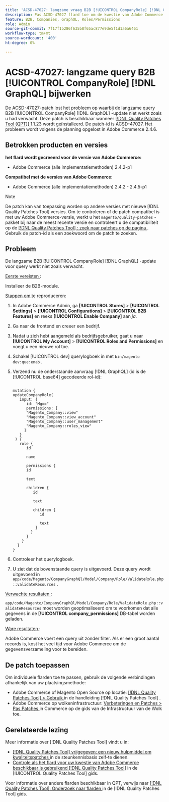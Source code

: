 ```yaml
---
title: 'ACSD-47027: langzame vraag B2B [!UICONTROL CompanyRole] [!DNL GraphQL]  update'
description: Pas ACSD-47027 flard toe om de kwestie van Adobe Commerce te bevestigen waar er een langzame vraag B2B [!UICONTROL CompanyRole] [!DNL GraphQL]  update is.
feature: B2B, Companies, GraphQL, Roles/Permissions
role: Admin
source-git-commit: 7f17f1b286f635b8f65ac877e9de5f1d1a6a6461
workflow-type: tm+mt
source-wordcount: '400'
ht-degree: 0%

---
```


# ACSD-47027: langzame query B2B [!UICONTROL CompanyRole] [!DNL GraphQL] bijwerken

De ACSD-47027-patch lost het probleem op waarbij de langzame query B2B [!UICONTROL CompanyRole] [!DNL GraphQL] -update niet werkt zoals u had verwacht. Deze patch is beschikbaar wanneer [[!DNL Quality Patches Tool (QPT)] ](https://experienceleague.adobe.com/en/docs/commerce-knowledge-base/kb/announcements/commerce-announcements/magento-quality-patches-released-new-tool-to-self-serve-quality-patches) 1.1.23 wordt geïnstalleerd. De patch-id is ACSD-47027. Het probleem wordt volgens de planning opgelost in Adobe Commerce 2.4.6.

## Betrokken producten en versies

**het flard wordt gecreeerd voor de versie van Adobe Commerce:**
* Adobe Commerce (alle implementatiemethoden) 2.4.2-p1

**Compatibel met de versies van Adobe Commerce:**
* Adobe Commerce (alle implementatiemethoden) 2.4.2 - 2.4.5-p1

>[!NOTE]
>
>De patch kan van toepassing worden op andere versies met nieuwe [!DNL Quality Patches Tool] versies. Om te controleren of de patch compatibel is met uw Adobe Commerce-versie, werkt u het `magento/quality-patches` -pakket bij naar de meest recente versie en controleert u de compatibiliteit op de [[!DNL Quality Patches Tool] : zoek naar patches op de pagina ](https://experienceleague.adobe.com/tools/commerce-quality-patches/index.html) . Gebruik de patch-id als een zoekwoord om de patch te zoeken.

## Probleem

De langzame B2B [!UICONTROL CompanyRole] [!DNL GraphQL] -update voor query werkt niet zoals verwacht.

<u> Eerste vereisten </u>:

Installeer de B2B-module.

<u> Stappen om </u> te reproduceren:

1. In Adobe Commerce Admin, ga **[!UICONTROL Stores]** > **[!UICONTROL Settings]** > **[!UICONTROL Configurations]** > **[!UICONTROL B2B Features]** en reeks **[!UICONTROL Enable Company]** aan _ja_.
1. Ga naar de frontend en creeer een bedrijf.
1. Nadat u zich hebt aangemeld als bedrijfsgebruiker, gaat u naar **[!UICONTROL My Account]** > **[!UICONTROL Roles and Permissions]** en voegt u een nieuwe rol toe.
1. Schakel [!UICONTROL dev] querylogboek in met `bin/magento dev:que:enab` .
1. Verzend nu de onderstaande aanvraag [!DNL GraphQL] (id is de [!UICONTROL base64] gecodeerde rol-id):

   <pre><code>
   mutation {
   updateCompanyRole(
      input: {
         id: "Mg=="
         permissions: [
         "Magento_Company::view"
         "Magento_Company::view_account"
         "Magento_Company::user_management"
         "Magento_Company::roles_view"
        ]
      }
    ) {
      role {
         id

         name

         permissions {
         id

         text

         children {
            id

            text

            children {
               id

               text
             }
           }
         }
       }
     }
   }
   </code></pre>

1. Controleer het querylogboek.
1. U ziet dat de bovenstaande query is uitgevoerd. Deze query wordt uitgevoerd in `app/code/Magento/CompanyGraphQl/Model/Company/Role/ValidateRole.php::validateResources` .

<u> Verwachte resultaten </u>:

`app/code/Magento/CompanyGraphQl/Model/Company/Role/ValidateRole.php::validateResources` moet worden geoptimaliseerd om te voorkomen dat alle gegevens in de **[!UICONTROL company_permissions]** DB-tabel worden geladen.

<u> Ware resultaten </u>:

Adobe Commerce voert een query uit zonder filter. Als er een groot aantal records is, kost het veel tijd voor Adobe Commerce om de gegevensverzameling voor te bereiden.

## De patch toepassen

Om individuele flarden toe te passen, gebruik de volgende verbindingen afhankelijk van uw plaatsingsmethode:

* Adobe Commerce of Magento Open Source op locatie: [[!DNL Quality Patches Tool]  > Gebruik ](https://experienceleague.adobe.com/docs/commerce-operations/tools/quality-patches-tool/usage.html) in de handleiding [!DNL Quality Patches Tool] .
* Adobe Commerce op wolkeninfrastructuur: [ Verbeteringen en Patches > Pas Patches ](https://experienceleague.adobe.com/docs/commerce-cloud-service/user-guide/develop/upgrade/apply-patches.html) in Commerce op de gids van de Infrastructuur van de Wolk toe. 

## Gerelateerde lezing

Meer informatie over [!DNL Quality Patches Tool] vindt u in:

* [[!DNL Quality Patches Tool]  vrijgegeven: een nieuw hulpmiddel om kwaliteitspatches ](https://experienceleague.adobe.com/en/docs/commerce-knowledge-base/kb/announcements/commerce-announcements/magento-quality-patches-released-new-tool-to-self-serve-quality-patches) in de steunkennisbasis zelf-te dienen.
* [ Controle als het flard voor uw kwestie van Adobe Commerce beschikbaar is gebruikend  [!DNL Quality Patches Tool]](/help/tools/quality-patches-tool/patches-available-in-qpt/check-patch-for-magento-issue-with-magento-quality-patches.md) in de [!UICONTROL Quality Patches Tool] gids.


Voor informatie over andere flarden beschikbaar in QPT, verwijs naar [[!DNL Quality Patches Tool]: Onderzoek naar flarden ](https://experienceleague.adobe.com/tools/commerce-quality-patches/index.html) in de [!DNL Quality Patches Tool] gids.
